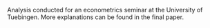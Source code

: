 Analysis conducted for an econometrics seminar at the University of Tuebingen.
More explanations can be found in the final paper.